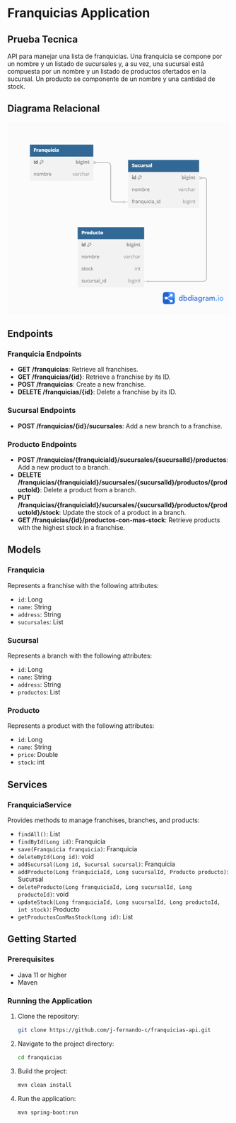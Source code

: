 # Franquicias Application

## Prueba Tecnica
API para manejar una lista de franquicias. Una franquicia se
compone por un nombre y un listado de sucursales y, a su vez, una sucursal está
compuesta por un nombre y un listado de productos ofertados en la sucursal. Un producto
se componente de un nombre y una cantidad de stock.


## Diagrama Relacional

![Diagrama Relacional](diagram.png)

## Endpoints

### Franquicia Endpoints
- **GET /franquicias**: Retrieve all franchises.
- **GET /franquicias/{id}**: Retrieve a franchise by its ID.
- **POST /franquicias**: Create a new franchise.
- **DELETE /franquicias/{id}**: Delete a franchise by its ID.

### Sucursal Endpoints
- **POST /franquicias/{id}/sucursales**: Add a new branch to a franchise.

### Producto Endpoints
- **POST /franquicias/{franquiciaId}/sucursales/{sucursalId}/productos**: Add a new product to a branch.
- **DELETE /franquicias/{franquiciaId}/sucursales/{sucursalId}/productos/{productoId}**: Delete a product from a branch.
- **PUT /franquicias/{franquiciaId}/sucursales/{sucursalId}/productos/{productoId}/stock**: Update the stock of a product in a branch.
- **GET /franquicias/{id}/productos-con-mas-stock**: Retrieve products with the highest stock in a franchise.

## Models

### Franquicia
Represents a franchise with the following attributes:
- `id`: Long
- `name`: String
- `address`: String
- `sucursales`: List<Sucursal>

### Sucursal
Represents a branch with the following attributes:
- `id`: Long
- `name`: String
- `address`: String
- `productos`: List<Producto>

### Producto
Represents a product with the following attributes:
- `id`: Long
- `name`: String
- `price`: Double
- `stock`: int

## Services

### FranquiciaService
Provides methods to manage franchises, branches, and products:
- `findAll()`: List<Franquicia>
- `findById(Long id)`: Franquicia
- `save(Franquicia franquicia)`: Franquicia
- `deleteById(Long id)`: void
- `addSucursal(Long id, Sucursal sucursal)`: Franquicia
- `addProducto(Long franquiciaId, Long sucursalId, Producto producto)`: Sucursal
- `deleteProducto(Long franquiciaId, Long sucursalId, Long productoId)`: void
- `updateStock(Long franquiciaId, Long sucursalId, Long productoId, int stock)`: Producto
- `getProductosConMasStock(Long id)`: List<Producto>

## Getting Started

### Prerequisites
- Java 11 or higher
- Maven

### Running the Application
1. Clone the repository:
   ```bash
   git clone https://github.com/j-fernando-c/franquicias-api.git
   ```
2. Navigate to the project directory:
   ```bash
   cd franquicias
   ```
3. Build the project:
   ```bash
   mvn clean install
   ```
4. Run the application:
   ```bash
   mvn spring-boot:run
   ```
